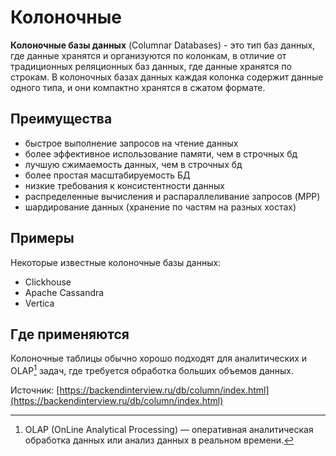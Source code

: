 # Колоночные

**Колоночные базы данных** (Columnar Databases) - это тип баз данных, где данные хранятся и организуются по колонкам, в отличие от традиционных реляционных баз данных, где данные хранятся по строкам. В колоночных базах данных каждая колонка содержит данные одного типа, и они компактно хранятся в сжатом формате.

## Преимущества

* быстрое выполнение запросов на чтение данных
* более эффективное использование памяти, чем в строчных бд
* лучшую сжимаемость данных, чем в строчных бд
* более простая масштабируемость БД
* низкие требования к консистентности данных
* распределенные вычисления и распараллеливание запросов (MPP)
* шардирование данных (хранение по частям на разных хостах)

## Примеры

Некоторые известные колоночные базы данных:&#x20;

* Сlickhouse
* Apache Cassandra
* Vertica

## Где применяются

Колоночные таблицы обычно хорошо подходят для аналитических и OLAP[^1] задач, где требуется обработка больших объемов данных.







Источник: [https://backendinterview.ru/db/column/index.html](https://backendinterview.ru/db/column/index.html)

[^1]: OLAP (OnLine Analytical Processing) — оперативная аналитическая обработка данных или анализ данных в реальном времени.
